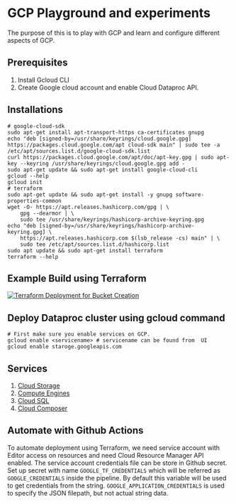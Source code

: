 # GCP Playground and experiments

The purpose of this is to play with GCP and learn and configure different aspects of GCP.

## Prerequisites

1. Install Gcloud CLI
2. Create Google cloud account and enable Cloud Dataproc API.

## Installations

```shell
# google-cloud-sdk
sudo apt-get install apt-transport-https ca-certificates gnupg
echo "deb [signed-by=/usr/share/keyrings/cloud.google.gpg] https://packages.cloud.google.com/apt cloud-sdk main" | sudo tee -a /etc/apt/sources.list.d/google-cloud-sdk.list
curl https://packages.cloud.google.com/apt/doc/apt-key.gpg | sudo apt-key --keyring /usr/share/keyrings/cloud.google.gpg add -
sudo apt-get update && sudo apt-get install google-cloud-cli
gcloud --help
gcloud init
# terraform
sudo apt-get update && sudo apt-get install -y gnupg software-properties-common
wget -O- https://apt.releases.hashicorp.com/gpg | \
    gpg --dearmor | \
    sudo tee /usr/share/keyrings/hashicorp-archive-keyring.gpg
echo "deb [signed-by=/usr/share/keyrings/hashicorp-archive-keyring.gpg] \
    https://apt.releases.hashicorp.com $(lsb_release -cs) main" | \
    sudo tee /etc/apt/sources.list.d/hashicorp.list
sudo apt update && sudo apt-get install terraform
terraform --help
```

## Example Build using Terraform

[![Terraform Deployment for Bucket Creation](https://github.com/piyushpatel2005/gcp-playground/actions/workflows/terraform.yml/badge.svg)](https://github.com/piyushpatel2005/gcp-playground/actions/workflows/terraform.yml)

## Deploy Dataproc cluster using gcloud command

```shell
# First make sure you enable services on GCP.
gcloud enable <servicename> # servicename can be found from  UI
gcloud enable staroge.googleapis.com
```

## Services

1. [Cloud Storage](tf-examples/gcp-bucket/README.md)
2. [Compute Engines](tf-examples/compute-engine/README.md)
3. [Cloud SQL](tf-examples/cloud-sql/README.md)
4. [Cloud Composer](tf-examples/composer/README.md)


## Automate with Github Actions

To automate deployment using Terraform, we need service account with Editor access on resources and need Cloud Resource Manager API enabled. The service account credentials file can be store in Github secret. Set up secret with name `GOOGLE_TF_CREDENTIALS` which will be referred as `GOOGLE_CREDENTIALS` inside the pipeline. By default this variable will be used to get credentials from the string. `GOOGLE_APPLICATION_CREDENTIALS` is used to specify the JSON filepath, but not actual string data.